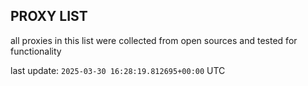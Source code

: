 ## PROXY LIST

all proxies in this list were collected from open sources and tested for functionality

last update: `2025-03-30 16:28:19.812695+00:00` UTC
